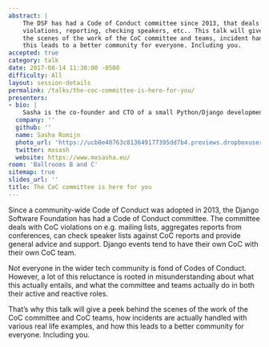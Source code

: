 ```yaml
---
abstract: |
    The DSF has had a Code of Conduct committee since 2013, that deals with
    violations, reporting, checking speakers, etc.. This talk will give a peek behind
    the scenes of the work of the CoC committee and teams, incident handling, and how
    this leads to a better community for everyone. Including you.
accepted: true
category: talk
date: 2017-08-14 11:30:00 -0500
difficulty: All
layout: session-details
permalink: /talks/the-coc-committee-is-here-for-you/
presenters:
- bio: |
    Sasha is the co-founder and CTO of a small Python/Django development company in Amsterdam. She is deeply involved in the community around Django, a popular Python web framework, chair of the Dutch Django Association, former committer and co-organiser of various conferences. She cares about building communities and conferences in which everyone feels welcome, valued and at home, regardless of their background. Sasha has a specific interest in well-being and ethical issues around communities and development. Some of her side projects are the Less Obvious Conference Checklist, with many less obvious suggestions for event organisers, and Happiness Packets, to spread more gratitude and kindness in open source communities.
  company: ''
  github: ''
  name: Sasha Romijn
  photo_url: 'https://ucb0e40763c813649177395dd7b4.previews.dropboxusercontent.com/p/thumb/AAVK5M5rxJm2hAR_Nat92vC6C3T2epaMxu02VNfISILWjIMEX1xHuZDdNs_XBHiekeAr-JfhRirDq2UsHHtAcFYeaSmRLMpBlgnQO7LSDAhjb256yum1ocrxdERgIHlwHrY5b9BJM5jqS6W13gKp2BEQ0P6mo38puNurUp1xDqGjWVZxzC21eHN8bkGeU7tn7KXfO_Qg50mfmtjl_6M0qC3khWXLERvBMDZQT2KXfKsYXH7Rm3C1aeOCo-I9HmYcX6RkqDoXbe3gall1huv98UVS/p.jpeg?size_mode=5'
  twitter: mxsash
  website: https://www.mxsasha.eu/
room: 'Ballrooms B and C'
sitemap: true
slides_url: ''
title: The CoC committee is here for you
---
```


Since a community-wide Code of Conduct was adopted in 2013, the Django Software Foundation has had a Code of Conduct committee. The committee deals with CoC violations on e.g. mailing lists, aggregates reports from conferences, can check speaker lists against CoC reports and provide general advice and support. Django events tend to have their own CoC with their own CoC team.

Not everyone in the wider tech community is fond of Codes of Conduct. However, a lot of this reluctance is rooted in misunderstanding about what this actually entails, and what the committee and teams actually do in both their active and reactive roles.

That’s why this talk will give a peek behind the scenes of the work of the CoC committee and CoC teams, how incidents are actually handled with various real life examples, and how this leads to a better community for everyone. Including you.
